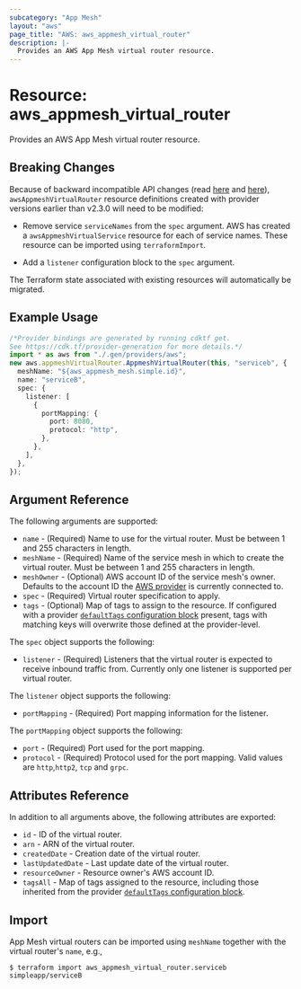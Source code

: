 ```yaml
---
subcategory: "App Mesh"
layout: "aws"
page_title: "AWS: aws_appmesh_virtual_router"
description: |-
  Provides an AWS App Mesh virtual router resource.
---
```


# Resource: aws\_appmesh\_virtual\_router

Provides an AWS App Mesh virtual router resource.

## Breaking Changes

Because of backward incompatible API changes (read [here](https://github.com/awslabs/aws-app-mesh-examples/issues/92) and [here](https://github.com/awslabs/aws-app-mesh-examples/issues/94)), `awsAppmeshVirtualRouter` resource definitions created with provider versions earlier than v2.3.0 will need to be modified:

*   Remove service `serviceNames` from the `spec` argument.
    AWS has created a `awsAppmeshVirtualService` resource for each of service names.
    These resource can be imported using `terraformImport`.

*   Add a `listener` configuration block to the `spec` argument.

The Terraform state associated with existing resources will automatically be migrated.

## Example Usage

```typescript
/*Provider bindings are generated by running cdktf get.
See https://cdk.tf/provider-generation for more details.*/
import * as aws from "./.gen/providers/aws";
new aws.appmeshVirtualRouter.AppmeshVirtualRouter(this, "serviceb", {
  meshName: "${aws_appmesh_mesh.simple.id}",
  name: "serviceB",
  spec: {
    listener: [
      {
        portMapping: {
          port: 8080,
          protocol: "http",
        },
      },
    ],
  },
});

```

## Argument Reference

The following arguments are supported:

* `name` - (Required) Name to use for the virtual router. Must be between 1 and 255 characters in length.
* `meshName` - (Required) Name of the service mesh in which to create the virtual router. Must be between 1 and 255 characters in length.
* `meshOwner` - (Optional) AWS account ID of the service mesh's owner. Defaults to the account ID the [AWS provider][1] is currently connected to.
* `spec` - (Required) Virtual router specification to apply.
* `tags` - (Optional) Map of tags to assign to the resource. If configured with a provider [`defaultTags` configuration block](https://registry.terraform.io/providers/hashicorp/aws/latest/docs#default_tags-configuration-block) present, tags with matching keys will overwrite those defined at the provider-level.

The `spec` object supports the following:

* `listener` - (Required) Listeners that the virtual router is expected to receive inbound traffic from.
  Currently only one listener is supported per virtual router.

The `listener` object supports the following:

* `portMapping` - (Required) Port mapping information for the listener.

The `portMapping` object supports the following:

* `port` - (Required) Port used for the port mapping.
* `protocol` - (Required) Protocol used for the port mapping. Valid values are `http`,`http2`, `tcp` and `grpc`.

## Attributes Reference

In addition to all arguments above, the following attributes are exported:

* `id` - ID of the virtual router.
* `arn` - ARN of the virtual router.
* `createdDate` - Creation date of the virtual router.
* `lastUpdatedDate` - Last update date of the virtual router.
* `resourceOwner` - Resource owner's AWS account ID.
* `tagsAll` - Map of tags assigned to the resource, including those inherited from the provider [`defaultTags` configuration block](https://registry.terraform.io/providers/hashicorp/aws/latest/docs#default_tags-configuration-block).

## Import

App Mesh virtual routers can be imported using `meshName` together with the virtual router's `name`,
e.g.,

```console
$ terraform import aws_appmesh_virtual_router.serviceb simpleapp/serviceB
```

[1]: /docs/providers/aws/index.html
